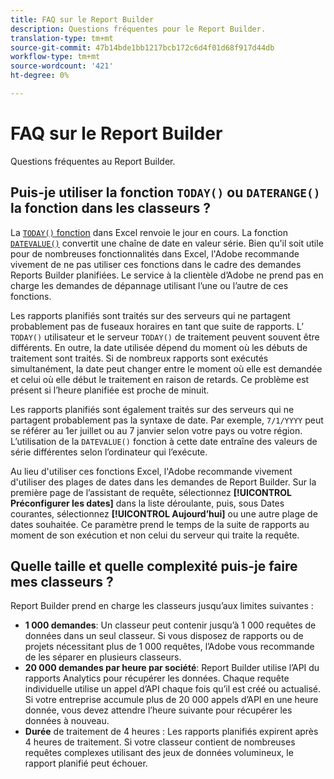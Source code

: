 ```yaml
---
title: FAQ sur le Report Builder
description: Questions fréquentes pour le Report Builder.
translation-type: tm+mt
source-git-commit: 47b14bde1bb1217bcb172c6d4f01d68f917d44db
workflow-type: tm+mt
source-wordcount: '421'
ht-degree: 0%

---
```



# FAQ sur le Report Builder

Questions fréquentes au Report Builder.

## Puis-je utiliser la fonction `TODAY()` ou `DATERANGE()` la fonction dans les classeurs ?

La [`TODAY()` fonction](https://support.microsoft.com/en-us/office/today-function-5eb3078d-a82c-4736-8930-2f51a028fdd9) dans Excel renvoie le jour en cours. La fonction [`DATEVALUE()`](https://support.microsoft.com/en-us/office/datevalue-function-df8b07d4-7761-4a93-bc33-b7471bbff252) convertit une chaîne de date en valeur série. Bien qu&#39;il soit utile pour de nombreuses fonctionnalités dans Excel, l&#39;Adobe recommande vivement de ne pas utiliser ces fonctions dans le cadre des demandes Reports Builder planifiées. Le service à la clientèle d’Adobe ne prend pas en charge les demandes de dépannage utilisant l’une ou l’autre de ces fonctions.

Les rapports planifiés sont traités sur des serveurs qui ne partagent probablement pas de fuseaux horaires en tant que suite de rapports. L’ `TODAY()` utilisateur et le serveur `TODAY()` de traitement peuvent souvent être différents. En outre, la date utilisée dépend du moment où les débuts de traitement sont traités. Si de nombreux rapports sont exécutés simultanément, la date peut changer entre le moment où elle est demandée et celui où elle début le traitement en raison de retards. Ce problème est présent si l’heure planifiée est proche de minuit.

Les rapports planifiés sont également traités sur des serveurs qui ne partagent probablement pas la syntaxe de date. Par exemple, `7/1/YYYY` peut se référer au 1er juillet ou au 7 janvier selon votre pays ou votre région. L’utilisation de la `DATEVALUE()` fonction à cette date entraîne des valeurs de série différentes selon l’ordinateur qui l’exécute.

Au lieu d&#39;utiliser ces fonctions Excel, l&#39;Adobe recommande vivement d&#39;utiliser des plages de dates dans les demandes de Report Builder. Sur la première page de l’assistant de requête, sélectionnez **[!UICONTROL Préconfigurer les dates]** dans la liste déroulante, puis, sous Dates courantes, sélectionnez **[!UICONTROL Aujourd’hui]** ou une autre plage de dates souhaitée. Ce paramètre prend le temps de la suite de rapports au moment de son exécution et non celui du serveur qui traite la requête.

## Quelle taille et quelle complexité puis-je faire mes classeurs ?

Report Builder prend en charge les classeurs jusqu’aux limites suivantes :

* **1 000 demandes**: Un classeur peut contenir jusqu’à 1 000 requêtes de données dans un seul classeur. Si vous disposez de rapports ou de projets nécessitant plus de 1 000 requêtes, l’Adobe vous recommande de les séparer en plusieurs classeurs.
* **20 000 demandes par heure par société**: Report Builder utilise l’API du rapports Analytics pour récupérer les données. Chaque requête individuelle utilise un appel d’API chaque fois qu’il est créé ou actualisé. Si votre entreprise accumule plus de 20 000 appels d’API en une heure donnée, vous devez attendre l’heure suivante pour récupérer les données à nouveau.
* **Durée** de traitement de 4 heures : Les rapports planifiés expirent après 4 heures de traitement. Si votre classeur contient de nombreuses requêtes complexes utilisant des jeux de données volumineux, le rapport planifié peut échouer.
